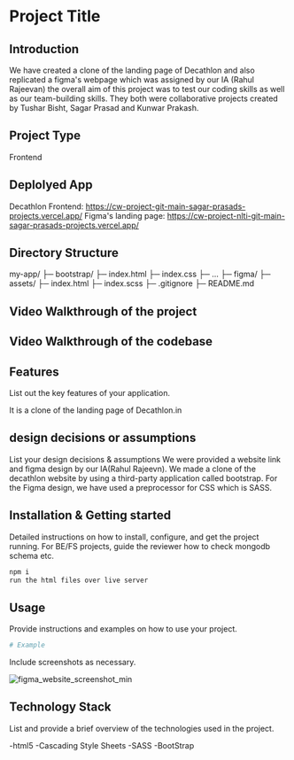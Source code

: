 # Project Title

## Introduction
We have created a clone of the landing page of Decathlon and also replicated a figma's webpage which was assigned by our IA (Rahul Rajeevan)  the overall aim of this project was to test our coding skills as well as our team-building skills. They both were collaborative projects created by Tushar Bisht, Sagar Prasad and Kunwar Prakash.

## Project Type
Frontend

## Deplolyed App
Decathlon Frontend: https://cw-project-git-main-sagar-prasads-projects.vercel.app/
Figma's landing page: https://cw-project-nlti-git-main-sagar-prasads-projects.vercel.app/

## Directory Structure
my-app/
├─ bootstrap/
  ├─ index.html
  ├─ index.css
  ├─ ...
├─ figma/
  ├─ assets/
  ├─ index.html
  ├─ index.scss
├─ .gitignore
├─ README.md

## Video Walkthrough of the project


## Video Walkthrough of the codebase


## Features
List out the key features of your application.

It is a clone of the landing page of Decathlon.in 


## design decisions or assumptions
List your design decisions & assumptions
We were provided a website link and figma design by our IA(Rahul Rajeevn).
We made a clone of the decathlon website by using a third-party application called bootstrap.
For the Figma design, we have used a preprocessor for CSS which is SASS.

## Installation & Getting started
Detailed instructions on how to install, configure, and get the project running. For BE/FS projects, guide the reviewer how to check mongodb schema etc.

```bash
npm i
run the html files over live server
```

## Usage
Provide instructions and examples on how to use your project.


```bash
# Example
```

Include screenshots as necessary.

![figma_website_screenshot_min](https://github.com/Sgrprsd11704088/CW-Project/assets/158509626/c8a52e5b-4891-4a5b-b2b0-7d4a896e7b63)



## Technology Stack
List and provide a brief overview of the technologies used in the project.

-html5
-Cascading Style Sheets
-SASS
-BootStrap

